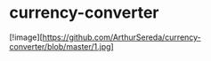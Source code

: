 # currency-converter
[!image][https://github.com/ArthurSereda/currency-converter/blob/master/1.jpg]
